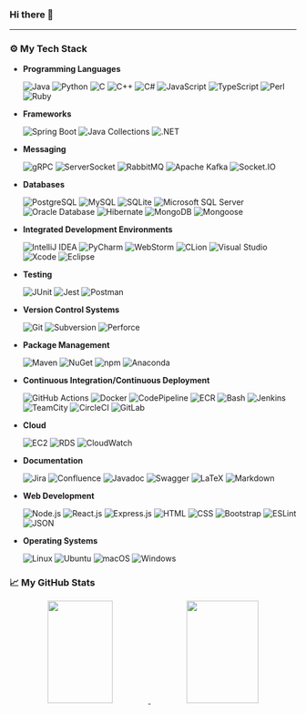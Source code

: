 ### Hi there 👋

---
### :gear: My Tech Stack

* **Programming Languages**

  ![Java](https://img.shields.io/badge/-Java-FFFFFF?style=flat&logo=openjdk&logoColor=007396)
  ![Python](https://img.shields.io/badge/-Python-FFFFFF?style=flat&logo=python&logoColor=3776AB)
  ![C](https://img.shields.io/badge/-C-FFFFFF?style=flat&logo=C&logoColor=A8B9CC)
  ![C++](https://img.shields.io/badge/-C++-FFFFFF?style=flat&logo=C%2B%2B&logoColor=00599C)
  ![C#](https://img.shields.io/badge/-C%23-FFFFFF?style=flat&logo=CSharp&logoColor=239120)
  ![JavaScript](https://img.shields.io/badge/-JavaScript-FFFFFF?style=flat&logo=javascript&logoColor=F7DF1E)
  ![TypeScript](https://img.shields.io/badge/-TypeScript-FFFFFF?style=flat&logo=typescript&logoColor=3178C6)
  ![Perl](https://img.shields.io/badge/-Perl-FFFFFF?style=flat&logo=Perl&logoColor=39457E)
  ![Ruby](https://img.shields.io/badge/-Ruby-FFFFFF?style=flat&logo=Ruby&logoColor=CC342D)

* **Frameworks**

  ![Spring Boot](https://img.shields.io/badge/-Spring%20Boot-FFFFFF?style=flat&logo=SpringBoot&logoColor=6DB33F)
  ![Java Collections](https://img.shields.io/badge/-Java%20Collections-FFFFFF?style=flat&logo=openjdk&logoColor=000000)
  ![.NET](https://img.shields.io/badge/-.NET-FFFFFF?style=flat&logo=DotNet&logoColor=512BD4)
  
* **Messaging**

  ![gRPC](https://img.shields.io/badge/-gRPC-FFFFFF?style=flat&logo=google&logoColor=4285F4)
  ![ServerSocket](https://img.shields.io/badge/-ServerSocket-FFFFFF?style=flat&logo=openjdk&logoColor=000000)
  ![RabbitMQ](https://img.shields.io/badge/-RabbitMQ-FFFFFF?style=flat&logo=rabbitmq&logoColor=FF6600)
  ![Apache Kafka](https://img.shields.io/badge/-Apache%20Kafka-FFFFFF?style=flat&logo=apachekafka&logoColor=231F20)
  ![Socket.IO](https://img.shields.io/badge/-Socket.IO-FFFFFF?style=flat&logo=socketdotio&logoColor=010101)

* **Databases**

  ![PostgreSQL](https://img.shields.io/badge/-PostgreSQL-FFFFFF?style=flat&logo=postgresql&logoColor=4169E1)
  ![MySQL](https://img.shields.io/badge/-MySQL-FFFFFF?style=flat&logo=MySQL&logoColor=4479A1)
  ![SQLite](https://img.shields.io/badge/-SQLite-FFFFFF?style=flat&logo=SQLite&logoColor=003B57)
  ![Microsoft SQL Server](https://img.shields.io/badge/-Microsoft%20SQL%20Server-FFFFFF?style=flat&logo=MicrosoftSQLServer&logoColor=CC2927)
  ![Oracle Database](https://img.shields.io/badge/-Oracle%20Database-FFFFFF?style=flat&logo=Oracle&logoColor=F80000)
  ![Hibernate](https://img.shields.io/badge/-Hibernate-FFFFFF?style=flat&logo=hibernate&logoColor=59666C)
  ![MongoDB](https://img.shields.io/badge/-MongoDB-FFFFFF?style=flat&logo=mongodb&logoColor=47A248)
  ![Mongoose](https://img.shields.io/badge/-Mongoose-FFFFFF?style=flat&logo=mongoose&logoColor=F80000)

* **Integrated Development Environments**

  ![IntelliJ IDEA](https://img.shields.io/badge/-IntelliJ%20IDEA-FFFFFF?style=flat&logo=IntelliJIDEA&logoColor=000000)
  ![PyCharm](https://img.shields.io/badge/-PyCharm-FFFFFF?style=flat&logo=PyCharm&logoColor=000000)
  ![WebStorm](https://img.shields.io/badge/-WebStorm-FFFFFF?style=flat&logo=WebStorm&logoColor=000000)
  ![CLion](https://img.shields.io/badge/-CLion-FFFFFF?style=flat&logo=clion&logoColor=000000)
  ![Visual Studio](https://img.shields.io/badge/-Visual%20Studio-FFFFFF?style=flat&logo=visual-studio&logoColor=5C2D91)
  ![Xcode](https://img.shields.io/badge/-Xcode-FFFFFF?style=flat&logo=xcode&logoColor=147EFB)
  ![Eclipse](https://img.shields.io/badge/-Eclipse-FFFFFF?style=flat&logo=eclipseide&logoColor=2C2255)
    
* **Testing**
  
  ![JUnit](https://img.shields.io/badge/-JUnit-FFFFFF?style=flat&logo=JUnit5&logoColor=25A162)
  ![Jest](https://img.shields.io/badge/-Jest-FFFFFF?style=flat&logo=Jest&logoColor=C21325)
  ![Postman](https://img.shields.io/badge/-Postman-FFFFFF?style=flat&logo=Postman&logoColor=FF6C37)

* **Version Control Systems**

  ![Git](https://img.shields.io/badge/-Git-FFFFFF?style=flat&logo=git&logoColor=F05032)
  ![Subversion](https://img.shields.io/badge/-Subversion-FFFFFF?style=flat&logo=subversion&logoColor=809CC9)
  ![Perforce](https://img.shields.io/badge/-Perforce-FFFFFF?style=flat&logo=perforce&logoColor=404040)
  
* **Package Management**

  ![Maven](https://img.shields.io/badge/-Apache%20Maven-FFFFFF?style=flat&logo=apache-maven&logoColor=C71A36)
  ![NuGet](https://img.shields.io/badge/-NuGet-FFFFFF?style=flat&logo=nuget&logoColor=004880)
  ![npm](https://img.shields.io/badge/-npm-FFFFFF?style=flat&logo=npm&logoColor=CB3837)
  ![Anaconda](https://img.shields.io/badge/-Anaconda-FFFFFF?style=flat&logo=anaconda&logoColor=44A833)
  
* **Continuous Integration/Continuous Deployment**

  ![GitHub Actions](https://img.shields.io/badge/-GitHub%20Actions-FFFFFF?style=flat&logo=githubactions&logoColor=2088FF)
  ![Docker](https://img.shields.io/badge/-Docker-FFFFFF?style=flat&logo=docker&logoColor=2496ED)
  ![CodePipeline](https://img.shields.io/badge/-AWS%20CodePipeline-FFFFFF?style=flat&logo=amazonaws&logoColor=232F3E)
  ![ECR](https://img.shields.io/badge/-Amazon%20ECR-FFFFFF?style=flat&logo=amazonaws&logoColor=232F3E)
  ![Bash](https://img.shields.io/badge/-Bash-FFFFFF?style=flat&logo=gnubash&logoColor=4EAA25)
  ![Jenkins](https://img.shields.io/badge/-Jenkins-FFFFFF?style=flat&logo=Jenkins&logoColor=D24939)
  ![TeamCity](https://img.shields.io/badge/-TeamCity-FFFFFF?style=flat&logo=TeamCity&logoColor=000000)
  ![CircleCI](https://img.shields.io/badge/-CircleCI-FFFFFF?style=flat&logo=circleci&logoColor=343434)
  ![GitLab](https://img.shields.io/badge/-GitLab-FFFFFF?style=flat&logo=gitlab&logoColor=FC6D26)
  
* **Cloud**

  ![EC2](https://img.shields.io/badge/-Amazon%20EC2-FFFFFF?style=flat&logo=amazonec2&logoColor=FF9900)
  ![RDS](https://img.shields.io/badge/-Amazon%20RDS-FFFFFF?style=flat&logo=amazonrds&logoColor=527FFF)
  ![CloudWatch](https://img.shields.io/badge/-Amazon%20CloudWatch-FFFFFF?style=flat&logo=amazoncloudwatch&logoColor=FF4F8B)
 
* **Documentation**

  ![Jira](https://img.shields.io/badge/-Jira-FFFFFF?style=flat&logo=JiraSoftware&logoColor=0052CC)
  ![Confluence](https://img.shields.io/badge/-Confluence-FFFFFF?style=flat&logo=Confluence&logoColor=172B4D)
  ![Javadoc](https://img.shields.io/badge/-Javadoc-FFFFFF?style=flat&logo=openjdk&logoColor=000000)
  ![Swagger](https://img.shields.io/badge/-Swagger-FFFFFF?style=flat&logo=Swagger&logoColor=85EA2D)
  ![LaTeX](https://img.shields.io/badge/-LaTeX-FFFFFF?style=flat&logo=LaTeX&logoColor=008080)
  ![Markdown](https://img.shields.io/badge/-Markdown-FFFFFF?style=flat&logo=Markdown&logoColor=000000)

* **Web Development**
  
  ![Node.js](https://img.shields.io/badge/-Node.js-FFFFFF?style=flat&logo=nodedotjs&logoColor=339933)
  ![React.js](https://img.shields.io/badge/-React.js-FFFFFF?style=flat&logo=react&logoColor=61DAFB)
  ![Express.js](https://img.shields.io/badge/-Express.js-FFFFFF?style=flat&logo=express&logoColor=000000)
  ![HTML](https://img.shields.io/badge/-HTML-FFFFFF?style=flat&logo=html5&logoColor=E34F26)
  ![CSS](https://img.shields.io/badge/-CSS-FFFFFF?style=flat&logo=css3&logoColor=1572B6)
  ![Bootstrap](https://img.shields.io/badge/-Bootstrap-FFFFFF?style=flat&logo=bootstrap&logoColor=7952B3)
  ![ESLint](https://img.shields.io/badge/-ESLint-FFFFFF?style=flat&logo=eslint&logoColor=4B32C3)
  ![JSON](https://img.shields.io/badge/-JSON-FFFFFF?style=flat&logo=JSON&logoColor=000000)

* **Operating Systems**

  ![Linux](https://img.shields.io/badge/-Linux-FFFFFF?style=flat&logo=linux&logoColor=FCC624)
  ![Ubuntu](https://img.shields.io/badge/-Ubuntu-FFFFFF?style=flat&logo=ubuntu&logoColor=E95420)
  ![macOS](https://img.shields.io/badge/-macOS-FFFFFF?style=flat&logo=macos&logoColor=000000)
  ![Windows](https://img.shields.io/badge/-Windows-FFFFFF?style=flat&logo=windows&logoColor=0078D6)

### &#x1f4c8;  My GitHub Stats
<p align="center">  
  <a href="https://github.com/mujingw">
      <img width="47.5%" height="180em" src="https://github-readme-stats.vercel.app/api?username=mujingw&show_icons=true&theme=algolia&include_all_commits=true&count_private=true"/>
      <img width="50%" height="180em" src="https://github-readme-streak-stats.herokuapp.com/?user=mujingw&theme=algolia"/>
  </a>
</p>

